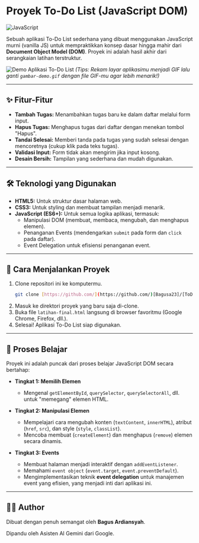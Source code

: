 # Proyek To-Do List (JavaScript DOM)

![JavaScript](https://img.shields.io/badge/JavaScript-ES6%2B-F7DF1E?style=for-the-badge&logo=javascript&logoColor=black)

Sebuah aplikasi To-Do List sederhana yang dibuat menggunakan JavaScript murni (vanilla JS) untuk mempraktikkan konsep dasar hingga mahir dari **Document Object Model (DOM)**. Proyek ini adalah hasil akhir dari serangkaian latihan terstruktur.

![Demo Aplikasi To-Do List](gambar-demo.gif)
*(Tips: Rekam layar aplikasimu menjadi GIF lalu ganti `gambar-demo.gif` dengan file GIF-mu agar lebih menarik!)*

---

## ✨ Fitur-Fitur

* **Tambah Tugas:** Menambahkan tugas baru ke dalam daftar melalui form input.
* **Hapus Tugas:** Menghapus tugas dari daftar dengan menekan tombol "Hapus".
* **Tandai Selesai:** Memberi tanda pada tugas yang sudah selesai dengan mencoretnya (cukup klik pada teks tugas).
* **Validasi Input:** Form tidak akan mengirim jika input kosong.
* **Desain Bersih:** Tampilan yang sederhana dan mudah digunakan.

---

## 🛠️ Teknologi yang Digunakan

* **HTML5:** Untuk struktur dasar halaman web.
* **CSS3:** Untuk styling dan membuat tampilan menjadi menarik.
* **JavaScript (ES6+):** Untuk semua logika aplikasi, termasuk:
    * Manipulasi DOM (membuat, membaca, mengubah, dan menghapus elemen).
    * Penanganan Events (mendengarkan `submit` pada form dan `click` pada daftar).
    * Event Delegation untuk efisiensi penanganan event.

---

## 🚀 Cara Menjalankan Proyek

1.  Clone repositori ini ke komputermu.
    ```bash
    git clone [https://github.com/](https://github.com/)[Bagusa23]/[ToDoList-DOM-].git
    ```
2.  Masuk ke direktori proyek yang baru saja di-clone.
3.  Buka file `latihan-final.html` langsung di browser favoritmu (Google Chrome, Firefox, dll.).
4.  Selesai! Aplikasi To-Do List siap digunakan.

---

## 🧠 Proses Belajar

Proyek ini adalah puncak dari proses belajar JavaScript DOM secara bertahap:

* **Tingkat 1: Memilih Elemen**
    * Mengenal `getElementById`, `querySelector`, `querySelectorAll`, dll. untuk "memegang" elemen HTML.

* **Tingkat 2: Manipulasi Elemen**
    * Mempelajari cara mengubah konten (`textContent`, `innerHTML`), atribut (`href`, `src`), dan style (`style`, `classList`).
    * Mencoba membuat (`createElement`) dan menghapus (`remove`) elemen secara dinamis.

* **Tingkat 3: Events**
    * Membuat halaman menjadi interaktif dengan `addEventListener`.
    * Memahami `event object` (`event.target`, `event.preventDefault`).
    * Mengimplementasikan teknik **event delegation** untuk manajemen event yang efisien, yang menjadi inti dari aplikasi ini.

---

## 👨‍💻 Author

Dibuat dengan penuh semangat oleh **Bagus Ardiansyah**.

Dipandu oleh Asisten AI Gemini dari Google.

